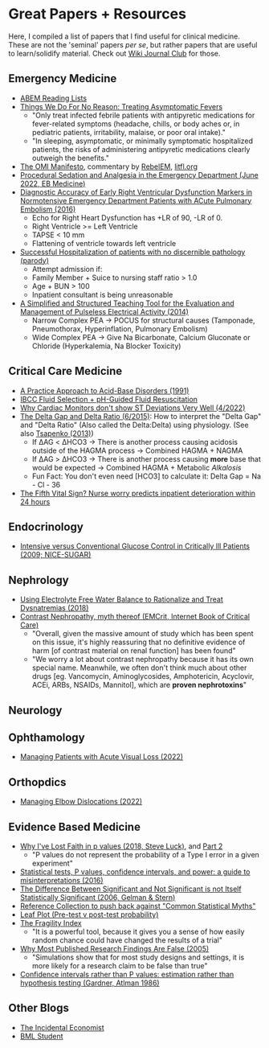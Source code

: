 # Great Papers + Resources

Here, I compiled a list of papers that I find useful for clinical medicine. These are not the 'seminal' papers *per se*, but rather papers that are useful to learn/solidify material. Check out [Wiki Journal Club](https://www.wikijournalclub.org/wiki/Main_Page) for those.

## Emergency Medicine

- [ABEM Reading Lists](https://www.abem.org/public/stay-certified/lifelong-learning-and-self-assessment-(lls)/reading-lists/archived-llsa-reading-lists)
- [Things We Do For No Reason: Treating Asymptomatic Fevers](/pdfs/papers/Things%20we%20do%20for%20no%20reason%20Treatment%20of%20infection-related%20fever%20in%20hospitalized%20patients.pdf)
  - "Only treat infected febrile patients with antipyretic medications for fever-related symptoms (headache, chills, or body aches or, in pediatric patients, irritability, malaise, or poor oral intake)."
  - "In sleeping, asymptomatic, or minimally symptomatic hospitalized patients, the risks of administering antipyretic medications clearly outweigh the benefits."
- [The OMI Manifesto](/pdfs/papers/The%20OMI%20Manifesto%20PDF%203.29.18.pdf), commentary by [RebelEM](https://rebelem.com/omi-nomi-time-for-a-paradigm-shift/), [litfl.org](https://litfl.com/omi-replacing-the-stemi-misnomer/)
- [Procedural Sedation and Analgesia in the Emergency Department (June 2022, EB Medicine)](/pdfs/papers/Procedural%20Sedation%20and%20Analgesia%20in%20the%20Emergency%20Department.pdf)
- [Diagnostic Accuracy of Early Right Ventricular Dysfunction Markers in Normotensive Emergency Department Patients with ACute Pulmonary Embolism (2016)](/pdfs/papers/Diagnostic%20Accuracy%20of%20Right%20Ventricular%20Dysfunction%20Markers%20in%20Normotensive%20Emergency%20Department%20patients%20with%20acute%20PE.pdf)
  - Echo for Right Heart Dysfunction has +LR of 90, -LR of 0.
  - Right Ventricle >= Left Ventricle
  - TAPSE < 10 mm
  - Flattening of ventricle towards left ventricle
- [Successful Hospitalization of patients with no discernible pathology (parody)](pdfs/papers/Successful%20Hospitalization%20of%20Patients%20with%20No%20Discernible%20Pathology.pdf)
  - Attempt admission if:
  - Family Member + Suice to nursing staff ratio > 1.0
  - Age + BUN > 100
  - Inpatient consultant is being unreasonable
- [A Simplified and Structured Teaching Tool for the Evaluation and Management of Pulseless Electrical Activity (2014)](pdfs/papers/A%20Simplified%20and%20Structured%20Teaching%20for%20PEA.pdf)
  - Narrow Complex PEA → POCUS for structural causes (Tamponade, Pneumothorax, Hyperinflation, Pulmonary Embolism)
  - Wide Complex PEA → Give Na Bicarbonate, Calcium Gluconate or Chloride (Hyperkalemia, Na Blocker Toxicity)

## Critical Care Medicine

- [A Practice Approach to Acid-Base Disorders (1991)](/pdfs/papers/A%20Practical%20Approach%20to%20Acid-Base%20Disorders.pdf)
- [IBCC Fluid Selection + pH-Guided Fluid Resuscitation](https://emcrit.org/ibcc/fluid/)
- [Why Cardiac Monitors don't show ST Deviations Very Well (4/2022)](https://hqmeded-ecg.blogspot.com/2022/04/what-do-you-think-when-you-see-st.html?m=1)
- [The Delta Gap and Delta Ratio (6/2015)](https://derangedphysiology.com/main/cicm-primary-exam/required-reading/acid-base-physiology/Chapter%20705/delta-gap-and-delta-ratio): How to interpret the "Delta Gap" and "Delta Ratio" (Also called the Delta:Delta) using physiology. (See also [Tsapenko (2013)](https://www.ncbi.nlm.nih.gov/pmc/articles/PMC3562975/))
  - If ΔAG < ΔHCO3 → There is another process causing acidosis outside of the HAGMA process → Combined HAGMA + NAGMA
  - If ΔAG > ΔHCO3 → There is another process causing **more** base that would be expected → Combined HAGMA + Metabolic *Alkalosis*
  - Fun Fact: You don't even need [HCO3] to calculate it: Delta Gap = Na - Cl - 36
- [The Fifth Vital Sign? Nurse worry predicts inpatient deterioration within 24 hours](/pdfs/papers/The%20Fifth%20Vital%20Sign%20Nurse%20Worry%20Predicts%20Deterioration.pdf)

## Endocrinology

- [Intensive versus Conventional Glucose Control in Critically Ill Patients (2009; NICE-SUGAR)](/pdfs/papers/Intensive%20versus%20Conventional%20Glucose%20Control%20in%20Critically%20Ill%20Patients.pdf)

## Nephrology

- [Using Electrolyte Free Water Balance to Rationalize and Treat Dysnatremias (2018)](/pdfs/papers/Using%20Electrolyte%20Free%20Water%20Balance%20to%20Rationalize%20and%20Treat%20Dysnatremias.pdf)
- [Contrast Nephropathy, myth thereof (EMCrit, Internet Book of Critical Care)](https://emcrit.org/ibcc/contrast/)
  - "Overall, given the massive amount of study which has been spent on this issue, it's highly reassuring that no definitive evidence of harm [of contrast material on renal function] has been found"
  - "We worry a lot about contrast nephropathy because it has its own special name.  Meanwhile, we often don't think much about other drugs [eg. Vancomycin, Aminoglycosides, Amphotericin, Acyclovir, ACEi, ARBs, NSAIDs, Mannitol], which are **proven nephrotoxins**"

## Neurology

## Ophthamology

- [Managing Patients with Acute Visual Loss (2022)](/pdfs/papers/Managing%20Patients%20with%20Acute%20Visual%20Loss.pdf)

## Orthopdics

- [Managing Elbow Dislocations (2022)](/pdfs/papers/Managing%20Elbow%20Dislocations.pdf)

## Evidence Based Medicine

- [Why I've Lost Faith in p values (2018, Steve Luck)](https://lucklab.ucdavis.edu/blog/2018/4/19/why-i-lost-faith-in-p-values), and [Part 2](https://lucklab.ucdavis.edu/blog/2018/4/28/why-ive-lost-faith-in-p-values-part-2)
  - "P values do not represent the probability of a Type I error in a given experiment"
- [Statistical tests, P values, confidence intervals, and power: a guide to misinterpretations (2016)](/pdfs/papers/Statistical%20tests,%20P%20values,%20confidence%20intervals,%20and%20power.pdf)
- [The Difference Between Significant and Not Significant is not Itself Statistically Significant (2006, Gelman & Stern)](/pdfs/The%20Difference%20Between%20Significant%20and%20Not%20Significant%20is%20not%20Itself%20Statistically%20Significant.pdf)
- [Reference Collection to push back against "Common Statistical Myths"](https://discourse.datamethods.org/t/reference-collection-to-push-back-against-common-statistical-myths/1787/1)
- [Leaf Plot (Pre-test v post-test probability)](https://lmsaxhaug.shinyapps.io/Leaf_App/)
- [The Fragility Index](https://first10em.com/ebm/fragility-index/)
  - "It is a powerful tool, because it gives you a sense of how easily random chance could have changed the results of a trial"
- [Why Most Published Research Findings Are False (2005)](/pdfs/Why%20Most%20Published%20Research%20Findings%20Are%20False.pdf)
  - "Simulations show that for most study designs and settings, it is more likely for a research claim to be false than true"
- [Confidence intervals rather than P values: estimation rather than hypothesis testing (Gardner, Atlman 1986)](pdfs/papers/Confidence%20intervals%20rather%20than%20P%20values.pdf)

## Other Blogs

- [The Incidental Economist](https://theincidentaleconomist.com/wordpress/)
- [BML Student](https://www.bmj.com/student)
